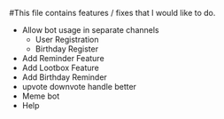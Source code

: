#This file contains features / fixes that I would like to do.

- Allow bot usage in separate channels
	- User Registration
	- Birthday Register
- Add Reminder Feature
- Add Lootbox Feature
- Add Birthday Reminder
- upvote downvote handle better
- Meme bot
- Help
